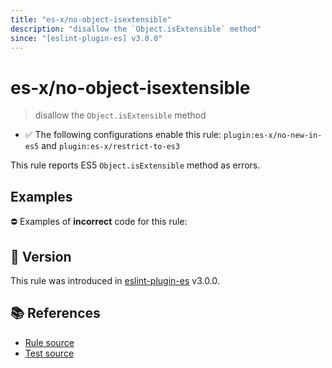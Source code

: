 ```yaml
---
title: "es-x/no-object-isextensible"
description: "disallow the `Object.isExtensible` method"
since: "[eslint-plugin-es] v3.0.0"
---
```


# es-x/no-object-isextensible
> disallow the `Object.isExtensible` method

- ✅ The following configurations enable this rule: `plugin:es-x/no-new-in-es5` and `plugin:es-x/restrict-to-es3`

This rule reports ES5 `Object.isExtensible` method as errors.

## Examples

⛔ Examples of **incorrect** code for this rule:

<eslint-playground type="bad" code="/*eslint es-x/no-object-isextensible: error */
var extensible = Object.isExtensible(obj)
" />

## 🚀 Version

This rule was introduced in [eslint-plugin-es] v3.0.0.

[eslint-plugin-es]: https://github.com/mysticatea/eslint-plugin-es

## 📚 References

- [Rule source](https://github.com/ota-meshi/eslint-plugin-es-x/blob/master/lib/rules/no-object-isextensible.js)
- [Test source](https://github.com/ota-meshi/eslint-plugin-es-x/blob/master/tests/lib/rules/no-object-isextensible.js)

